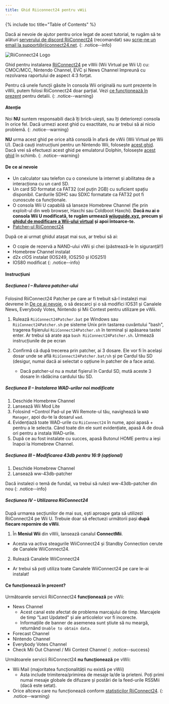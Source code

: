 ```yaml
---
title: Ghid Riiconnect24 pentru vWii
---
```


{% include toc title="Table of Contents" %}

Dacă ai nevoie de ajutor pentru orice legat de acest tutorial, te rugăm să te alături [serverului de discord RiiConnect24](https://discord.gg/rc24) (recomandat) sau [scrie-ne un email la support@riiconnect24.net](mailto:support@riiconnect24.net).
{: .notice--info}

![RiiConnect24 Logo](/images/WiiRC24Logo.jpg)

Ghid pentru instalarea [RiiConnect24](https://rc24.xyz) pe vWii (Wii Virtual pe Wii U) cu: CMOC/MCC, Nintendo Channel, EVC și News Channel împreună cu rezolvarea raportului de aspect 4:3 forțat.

Pentru că unele funcții găsite în consola Wii originală nu sunt prezente în vWii, putem folosi RiiConnect24 doar parțial. Vezi [ce funcționează în prezent](#whats-currently-working) pentru detalii.
{: .notice--warning}

#### Atenție

Noi **NU** suntem responsabili dacă îți brick-uiești, sau îți deteriorezi consola în orice fel. Dacă urmezi acest ghid cu exactitate, nu ar trebui să ai nicio problemă.
{: .notice--warning}

**NU** urma acest ghid pe orice altă consolă în afară de vWii (Wii Virtual pe Wii U). Dacă cauți instrucțiuni pentru un Nintendo Wii, folosește [acest ghid](riiconnect24). Dacă vrei să efectuezi acest ghid pe emulatorul Dolphin, folosește [acest ghid](riiconnect24-dolphin) în schimb.
{: .notice--warning}

#### De ce ai nevoie

* Un calculator sau telefon cu o conexiune la internet și abilitatea de a interacționa cu un card SD.
* Un card SD formatat ca FAT32 (cel puțin 2GB) cu suficient spațiu disponibil. Cardurile SDHC sau SDXC formatate ca FAT32 pot fi cunoscute ca funcționale.
* O consola Wii U capabilă să lanseze Homebrew Channel (fie prin exploit-ul din web browser, Haxchi sau Coldboot Haxchi). **Dacă nu ai o consola Wii U modificată, te rugăm urmează [wiiuguide.xyz](https://wiiuguide.xyz), precum și [ghidul de modificare a Wii-ului virtual](https://wiiuguide.xyz/#/vwii-modding) și apoi întoarce-te.**
* [Patcher-ul RiiConnect24](https://github.com/RiiConnect24/RiiConnect24-Patcher/releases)

După ce ai urmat ghidul atașat mai sus, ar trebui să ai:
* O copie de rezervă a NAND-ului vWii și chei (păstrează-le în siguranță!!)
* Homebrew Channel instalat
* d2x cIOS instalat (IOS249, IOS250 și IOS251)
* IOS80 modificat
{: .notice--info}

#### Instrucțiuni

##### Secțiunea I – Rularea patcher-ului

Folosind RiiConnect24 Patcher pe care ar fi trebuit să-l instalezi mai devreme în [De ce ai nevoie](#what-you-need), o să descarci și o să modifici IOS31 și Canalele News, Everybody Votes, Nintendo și Mii Contest pentru utilizare pe vWii.

1. Rulează `RiiConnect24Patcher.bat` pe Windows sau `RiiConnect24Patcher.sh` pe sisteme Unix prin tastarea cuvântului "bash", tragerea fișierului `RiiConnect24Patcher.sh` în terminal și apăsarea tastei enter. Ar trebui să arate așa `bash RiiConnect24Patcher.sh`. Urmează instrucțiunile de pe ecran

2. Confirmă că după trecerea prin patcher, ai 3 dosare. Ele vor fi în același dosar unde se află `RiiConnect24Patcher.bat/sh` și pe Cardul tău SD (desigur, numai dacă ai selectat o opțiune în patcher de a face asta).
   - Dacă patcher-ul nu a mutat fișierul în Cardul SD, mută aceste 3 dosare în rădăcina cardului tău SD.

##### Secțiunea II – Instalarea WAD-urilor noi modificate

1. Deschide Homebrew Channel
2. Lansează Wii Mod Lite
3. Folosind +Control Pad-ul pe Wii Remote-ul tău, navighează la `WAD Manager`, apoi du-te la dosarul `wad`.
4. Evidențiază toate WAD-urile cu `RiiConnect24` în nume, apoi apasă + pentru a le selecta. Când toate din ele sunt evidențiate, apasă A de două ori pentru a instala WAD-urile.
5. După ce au fost instalate cu succes, apasă Butonul HOME pentru a ieși înapoi la Homebrew Channel.

##### Secțiunea III – Modificarea 43db pentru 16:9 (opțional)

1. Deschide Homebrew Channel
2. Lansează ww-43db-patcher

Dacă instalezi o temă de fundal, va trebui să rulezi ww-43db-patcher din nou
{: .notice--info}

##### Secțiunea IV – Utilizarea RiiConnect24

După urmarea secțiunilor de mai sus, ești aproape gata să utilizezi RiiConnect24 pe Wii U. Trebuie doar să efectuezi următorii pași **după fiecare repornire de vWii**.

1. În **Meniul Wii** din vWii, lansează canalul **ConnectMii**.
* Acesta va activa steagurile WiiConnect24 și Standby Connection cerute de Canalele WiiConnect24.
2. Rulează Canalele WiiConnect24
* Ar trebui să poți utiliza toate Canalele WiiConnect24 pe care le-ai instalat!

#### Ce funcționează în prezent?
Următoarele servicii RiiConnect24 **funcționează** pe vWii:
* News Channel
    * Acest canal este afectat de problema marcajului de timp. Marcajele de timp "Last Updated" și ale articolelor vor fi incorecte.
    * Informațiile de banner de asemenea sunt știute să nu meargă, returnând `Unable to obtain data.`
* Forecast Channel
* Nintendo Channel
* Everybody Votes Channel
* Check Mii Out Channel / Mii Contest Channel
{: .notice--success}

Următoarele servicii RiiConnect24 **nu funcționează** pe vWii:
* Wii Mail (majoritatea funcționalității nu există pe vWii)
    * Asta include trimiterea/primirea de mesaje la/de la prieteni. Poți primi numai mesaje globale de difuzare și postări de la feed-urile RSSMii (dacă este setat).
* Orice altceva care nu funcționează conform [statisticilor RiiConnect24](https://rc24.xyz/stats/index.html).
{: .notice--warning}
